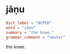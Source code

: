 # jāṇu

``` toml
dict_label = "NCPED"
word = "jāṇu"
summary = "the knee."
grammar_comment = "neuter"
```

the knee.

